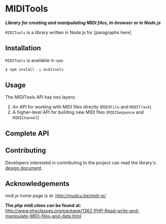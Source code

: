 MIDITools
=========

***Library for creating and manipulating MIDI files, in-browser or in Node.js***

`MIDITools` is a library written in Node.js for
[paragraphs here]

Installation
------------

`MIDITools` is available in `npm`:

``` bash
$ npm install -g miditools
```

Usage
-----

The MIDITools API has two layers:

1. An API for working with MIDI files directly (`MIDIFile` and `MIDITrack`)
2. A higher-level API for building new MIDI files (`MIDISequence` and `MIDIChannel`)

Complete API
------------

Contributing
------------
Developers interested in contributing to the project can
read the library's [design document](docs/ref/design.html).


Acknowledgements
----------------

midi.js home page is at:  http://mudcu.be/midi-js/

**The _php midi class_ can be found at:**
http://www.phpclasses.org/package/1362-PHP-Read-write-and-manipulate-MIDI-files-and-data.html
